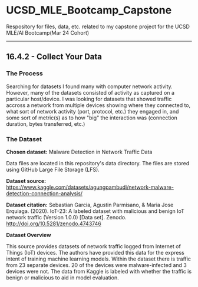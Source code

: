 # UCSD_MLE_Bootcamp_Capstone

Respository for files, data, etc. related to my capstone 
project for the UCSD MLE/AI Bootcamp(Mar 24 Cohort)

---
## 16.4.2 - Collect Your Data

### The Process

Searching for datasets I found many with computer network 
activity. However, many of the datasets consisted of 
activity as captured on a particular host/device. I was
looking for datasets that showed traffic accross a network
from multiple devices showing where they connected to,
what sort of network activity (port, protocol, etc.)
they engaged in, and some sort of metric(s) as to how
"big" the interaction was (connection duration, bytes
transferred, etc.)

### The Dataset

**Chosen dataset:**
Malware Detection in Network Traffic Data

Data files are located in this repository's data directory.
The files are stored using GitHub Large File Storage (LFS).

**Dataset source:**
https://www.kaggle.com/datasets/agungpambudi/network-malware-detection-connection-analysis/

**Dataset citation:**
Sebastian Garcia, Agustin Parmisano, & Maria Jose 
Erquiaga. (2020). IoT-23: A labeled dataset with 
malicious and benign IoT network traffic (Version 1.0.0) 
[Data set]. Zenodo. http://doi.org/10.5281/zenodo.4743746

**Dataset Overview**

This source provides datasets of network traffic logged 
from Internet of Things (IoT) devices.
The authors have provided this data for the express
intent of training machine learning models.
Within the dataset there is traffic from 23 separate devices.
20 of the devices were malware-infected and 3 devices
were not. 
The data from Kaggle is labeled with whether 
the traffic is benign or malicious to aid in
model evaluation.

